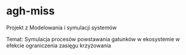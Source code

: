 # agh-miss
Projekt z Modelowania i symulacji systemów

Temat: Symulacja procesów powstawania gatunków w ekosystemie w efekcie ograniczenia zasięgu krzyżowania
